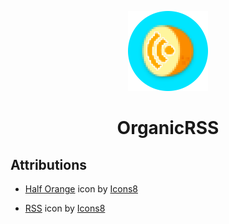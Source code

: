 <p align="center">
    <img src="organicrss/icon-circle.png" width=128>
    <h1 align="center" >OrganicRSS</h1>
</p>

## Attributions
* <a target="_blank" href="https://icons8.com/icon/JFtJjqD1jBYW/half-orange">Half Orange</a> icon by <a target="_blank" href="https://icons8.com">Icons8</a>

* <a target="_blank" href="https://icons8.com/icon/16086/rss">RSS</a> icon by <a target="_blank" href="https://icons8.com">Icons8</a>